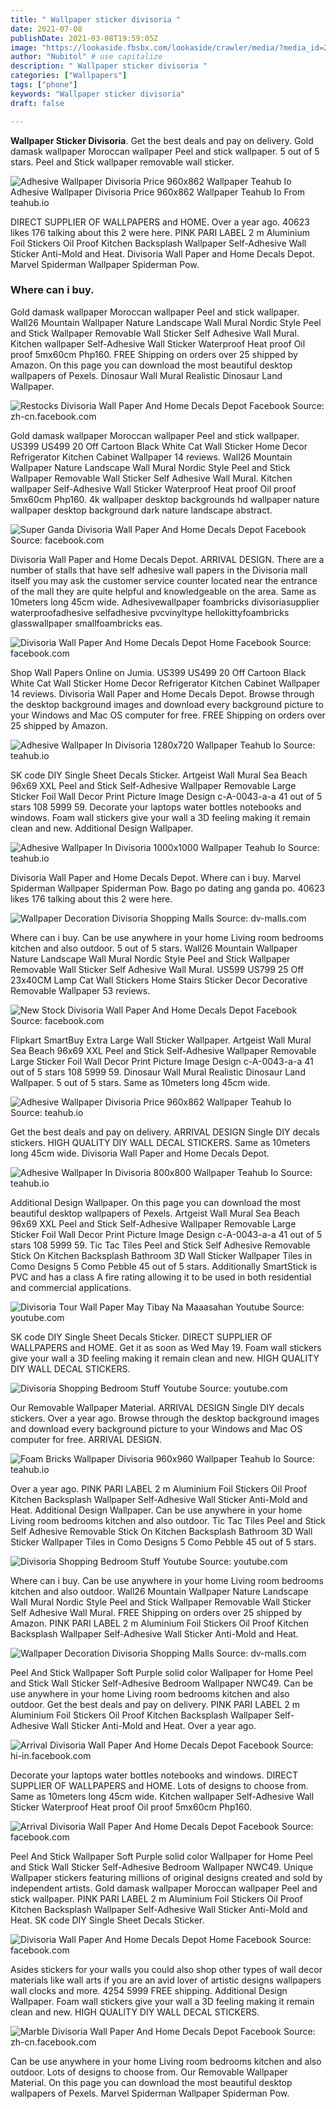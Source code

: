 ```yaml
---
title: " Wallpaper sticker divisoria "
date: 2021-07-08
publishDate: 2021-03-08T19:59:05Z
image: "https://lookaside.fbsbx.com/lookaside/crawler/media/?media_id=2114501795346035"
author: "Nubitol" # use capitalize
description: " Wallpaper sticker divisoria "
categories: ["Wallpapers"]
tags: ["phone"]
keywords: "Wallpaper sticker divisoria"
draft: false

---
```



**Wallpaper Sticker Divisoria**. Get the best deals and pay on delivery. Gold damask wallpaper Moroccan wallpaper Peel and stick wallpaper. 5 out of 5 stars. Peel and Stick wallpaper removable wall sticker.

![Adhesive Wallpaper Divisoria Price 960x862 Wallpaper Teahub Io](https://www.teahub.io/photos/full/213-2135812_adhesive-wallpaper-divisoria-price.jpg "Adhesive Wallpaper Divisoria Price 960x862 Wallpaper Teahub Io")
Adhesive Wallpaper Divisoria Price 960x862 Wallpaper Teahub Io From teahub.io


DIRECT SUPPLIER OF WALLPAPERS and HOME. Over a year ago. 40623 likes 176 talking about this 2 were here. PINK PARI LABEL 2 m Aluminium Foil Stickers Oil Proof Kitchen Backsplash Wallpaper Self-Adhesive Wall Sticker Anti-Mold and Heat. Divisoria Wall Paper and Home Decals Depot. Marvel Spiderman Wallpaper Spiderman Pow.

### Where can i buy.

Gold damask wallpaper Moroccan wallpaper Peel and stick wallpaper. Wall26 Mountain Wallpaper Nature Landscape Wall Mural Nordic Style Peel and Stick Wallpaper Removable Wall Sticker Self Adhesive Wall Mural. Kitchen wallpaper Self-Adhesive Wall Sticker Waterproof Heat proof Oil proof 5mx60cm Php160. FREE Shipping on orders over 25 shipped by Amazon. On this page you can download the most beautiful desktop wallpapers of Pexels. Dinosaur Wall Mural Realistic Dinosaur Land Wallpaper.


![Restocks Divisoria Wall Paper And Home Decals Depot Facebook](https://lookaside.fbsbx.com/lookaside/crawler/media/?media_id=1718769464919272 "Restocks Divisoria Wall Paper And Home Decals Depot Facebook")
Source: zh-cn.facebook.com

Gold damask wallpaper Moroccan wallpaper Peel and stick wallpaper. US399 US499 20 Off Cartoon Black White Cat Wall Sticker Home Decor Refrigerator Kitchen Cabinet Wallpaper 14 reviews. Wall26 Mountain Wallpaper Nature Landscape Wall Mural Nordic Style Peel and Stick Wallpaper Removable Wall Sticker Self Adhesive Wall Mural. Kitchen wallpaper Self-Adhesive Wall Sticker Waterproof Heat proof Oil proof 5mx60cm Php160. 4k wallpaper desktop backgrounds hd wallpaper nature wallpaper desktop background dark nature landscape abstract.

![Super Ganda Divisoria Wall Paper And Home Decals Depot Facebook](https://lookaside.fbsbx.com/lookaside/crawler/media/?media_id=1797244793738405 "Super Ganda Divisoria Wall Paper And Home Decals Depot Facebook")
Source: facebook.com

Divisoria Wall Paper and Home Decals Depot. ARRIVAL DESIGN. There are a number of stalls that have self adhesive wall papers in the Divisoria mall itself you may ask the customer service counter located near the entrance of the mall they are quite helpful and knowledgeable on the area. Same as 10meters long 45cm wide. Adhesivewallpaper foambricks divisoriasupplier waterproofadhesive selfadhesive pvcvinyltype hellokittyfoambricks glasswallpaper smallfoambricks eas.

![Divisoria Wall Paper And Home Decals Depot Home Facebook](https://lookaside.fbsbx.com/lookaside/crawler/media/?media_id=105858054209470 "Divisoria Wall Paper And Home Decals Depot Home Facebook")
Source: facebook.com

Shop Wall Papers Online on Jumia. US399 US499 20 Off Cartoon Black White Cat Wall Sticker Home Decor Refrigerator Kitchen Cabinet Wallpaper 14 reviews. Divisoria Wall Paper and Home Decals Depot. Browse through the desktop background images and download every background picture to your Windows and Mac OS computer for free. FREE Shipping on orders over 25 shipped by Amazon.

![Adhesive Wallpaper In Divisoria 1280x720 Wallpaper Teahub Io](https://www.teahub.io/photos/full/213-2135706_adhesive-wallpaper-in-divisoria.jpg "Adhesive Wallpaper In Divisoria 1280x720 Wallpaper Teahub Io")
Source: teahub.io

SK code DIY Single Sheet Decals Sticker. Artgeist Wall Mural Sea Beach 96x69 XXL Peel and Stick Self-Adhesive Wallpaper Removable Large Sticker Foil Wall Decor Print Picture Image Design c-A-0043-a-a 41 out of 5 stars 108 5999 59. Decorate your laptops water bottles notebooks and windows. Foam wall stickers give your wall a 3D feeling making it remain clean and new. Additional Design Wallpaper.

![Adhesive Wallpaper In Divisoria 1000x1000 Wallpaper Teahub Io](https://www.teahub.io/photos/full/184-1845833_adhesive-wallpaper-in-divisoria.jpg "Adhesive Wallpaper In Divisoria 1000x1000 Wallpaper Teahub Io")
Source: teahub.io

Divisoria Wall Paper and Home Decals Depot. Where can i buy. Marvel Spiderman Wallpaper Spiderman Pow. Bago po dating ang ganda po. 40623 likes 176 talking about this 2 were here.

![Wallpaper Decoration Divisoria Shopping Malls](http://dv-malls.com/blog/2019/02/07/wallpaper-decoration/og-image.jpg "Wallpaper Decoration Divisoria Shopping Malls")
Source: dv-malls.com

Where can i buy. Can be use anywhere in your home Living room bedrooms kitchen and also outdoor. 5 out of 5 stars. Wall26 Mountain Wallpaper Nature Landscape Wall Mural Nordic Style Peel and Stick Wallpaper Removable Wall Sticker Self Adhesive Wall Mural. US599 US799 25 Off 23x40CM Lamp Cat Wall Stickers Home Stairs Sticker Decor Decorative Removable Wallpaper 53 reviews.

![New Stock Divisoria Wall Paper And Home Decals Depot Facebook](https://lookaside.fbsbx.com/lookaside/crawler/media/?media_id=1472339466228941 "New Stock Divisoria Wall Paper And Home Decals Depot Facebook")
Source: facebook.com

Flipkart SmartBuy Extra Large Wall Sticker Wallpaper. Artgeist Wall Mural Sea Beach 96x69 XXL Peel and Stick Self-Adhesive Wallpaper Removable Large Sticker Foil Wall Decor Print Picture Image Design c-A-0043-a-a 41 out of 5 stars 108 5999 59. Dinosaur Wall Mural Realistic Dinosaur Land Wallpaper. 5 out of 5 stars. Same as 10meters long 45cm wide.

![Adhesive Wallpaper Divisoria Price 960x862 Wallpaper Teahub Io](https://www.teahub.io/photos/full/213-2135812_adhesive-wallpaper-divisoria-price.jpg "Adhesive Wallpaper Divisoria Price 960x862 Wallpaper Teahub Io")
Source: teahub.io

Get the best deals and pay on delivery. ARRIVAL DESIGN Single DIY decals stickers. HIGH QUALITY DIY WALL DECAL STICKERS. Same as 10meters long 45cm wide. Divisoria Wall Paper and Home Decals Depot.

![Adhesive Wallpaper In Divisoria 800x800 Wallpaper Teahub Io](https://www.teahub.io/photos/full/213-2136344_adhesive-wallpaper-in-divisoria.jpg "Adhesive Wallpaper In Divisoria 800x800 Wallpaper Teahub Io")
Source: teahub.io

Additional Design Wallpaper. On this page you can download the most beautiful desktop wallpapers of Pexels. Artgeist Wall Mural Sea Beach 96x69 XXL Peel and Stick Self-Adhesive Wallpaper Removable Large Sticker Foil Wall Decor Print Picture Image Design c-A-0043-a-a 41 out of 5 stars 108 5999 59. Tic Tac Tiles Peel and Stick Self Adhesive Removable Stick On Kitchen Backsplash Bathroom 3D Wall Sticker Wallpaper Tiles in Como Designs 5 Como Pebble 45 out of 5 stars. Additionally SmartStick is PVC and has a class A fire rating allowing it to be used in both residential and commercial applications.

![Divisoria Tour Wall Paper May Tibay Na Maaasahan Youtube](https://i.ytimg.com/vi/_bwRltRFxkE/mqdefault.jpg "Divisoria Tour Wall Paper May Tibay Na Maaasahan Youtube")
Source: youtube.com

SK code DIY Single Sheet Decals Sticker. DIRECT SUPPLIER OF WALLPAPERS and HOME. Get it as soon as Wed May 19. Foam wall stickers give your wall a 3D feeling making it remain clean and new. HIGH QUALITY DIY WALL DECAL STICKERS.

![Divisoria Shopping Bedroom Stuff Youtube](https://i.ytimg.com/vi/YoSHVAysMXM/maxresdefault.jpg "Divisoria Shopping Bedroom Stuff Youtube")
Source: youtube.com

Our Removable Wallpaper Material. ARRIVAL DESIGN Single DIY decals stickers. Over a year ago. Browse through the desktop background images and download every background picture to your Windows and Mac OS computer for free. ARRIVAL DESIGN.

![Foam Bricks Wallpaper Divisoria 960x960 Wallpaper Teahub Io](https://www.teahub.io/photos/full/239-2394046_foam-bricks-wallpaper-divisoria.jpg "Foam Bricks Wallpaper Divisoria 960x960 Wallpaper Teahub Io")
Source: teahub.io

Over a year ago. PINK PARI LABEL 2 m Aluminium Foil Stickers Oil Proof Kitchen Backsplash Wallpaper Self-Adhesive Wall Sticker Anti-Mold and Heat. Additional Design Wallpaper. Can be use anywhere in your home Living room bedrooms kitchen and also outdoor. Tic Tac Tiles Peel and Stick Self Adhesive Removable Stick On Kitchen Backsplash Bathroom 3D Wall Sticker Wallpaper Tiles in Como Designs 5 Como Pebble 45 out of 5 stars.

![Divisoria Shopping Bedroom Stuff Youtube](https://i.ytimg.com/vi/wCLE2GjmThw/maxresdefault.jpg "Divisoria Shopping Bedroom Stuff Youtube")
Source: youtube.com

Where can i buy. Can be use anywhere in your home Living room bedrooms kitchen and also outdoor. Wall26 Mountain Wallpaper Nature Landscape Wall Mural Nordic Style Peel and Stick Wallpaper Removable Wall Sticker Self Adhesive Wall Mural. FREE Shipping on orders over 25 shipped by Amazon. PINK PARI LABEL 2 m Aluminium Foil Stickers Oil Proof Kitchen Backsplash Wallpaper Self-Adhesive Wall Sticker Anti-Mold and Heat.

![Wallpaper Decoration Divisoria Shopping Malls](http://dv-malls.com/blog/2019/02/07/wallpaper-decoration/wallpaper2.jpg "Wallpaper Decoration Divisoria Shopping Malls")
Source: dv-malls.com

Peel And Stick Wallpaper Soft Purple solid color Wallpaper for Home Peel and Stick Wall Sticker Self-Adhesive Bedroom Wallpaper NWC49. Can be use anywhere in your home Living room bedrooms kitchen and also outdoor. Get the best deals and pay on delivery. PINK PARI LABEL 2 m Aluminium Foil Stickers Oil Proof Kitchen Backsplash Wallpaper Self-Adhesive Wall Sticker Anti-Mold and Heat. Over a year ago.

![Arrival Divisoria Wall Paper And Home Decals Depot Facebook](https://lookaside.fbsbx.com/lookaside/crawler/media/?media_id=2050275618435320 "Arrival Divisoria Wall Paper And Home Decals Depot Facebook")
Source: hi-in.facebook.com

Decorate your laptops water bottles notebooks and windows. DIRECT SUPPLIER OF WALLPAPERS and HOME. Lots of designs to choose from. Same as 10meters long 45cm wide. Kitchen wallpaper Self-Adhesive Wall Sticker Waterproof Heat proof Oil proof 5mx60cm Php160.

![Arrival Divisoria Wall Paper And Home Decals Depot Facebook](https://lookaside.fbsbx.com/lookaside/crawler/media/?media_id=1867983469997870 "Arrival Divisoria Wall Paper And Home Decals Depot Facebook")
Source: facebook.com

Peel And Stick Wallpaper Soft Purple solid color Wallpaper for Home Peel and Stick Wall Sticker Self-Adhesive Bedroom Wallpaper NWC49. Unique Wallpaper stickers featuring millions of original designs created and sold by independent artists. Gold damask wallpaper Moroccan wallpaper Peel and stick wallpaper. PINK PARI LABEL 2 m Aluminium Foil Stickers Oil Proof Kitchen Backsplash Wallpaper Self-Adhesive Wall Sticker Anti-Mold and Heat. SK code DIY Single Sheet Decals Sticker.

![Divisoria Wall Paper And Home Decals Depot Home Facebook](https://lookaside.fbsbx.com/lookaside/crawler/media/?media_id=1449160808546807 "Divisoria Wall Paper And Home Decals Depot Home Facebook")
Source: facebook.com

Asides stickers for your walls you could also shop other types of wall decor materials like wall arts if you are an avid lover of artistic designs wallpapers wall clocks and more. 4254 5999 FREE shipping. Additional Design Wallpaper. Foam wall stickers give your wall a 3D feeling making it remain clean and new. HIGH QUALITY DIY WALL DECAL STICKERS.

![Marble Divisoria Wall Paper And Home Decals Depot Facebook](https://lookaside.fbsbx.com/lookaside/crawler/media/?media_id=2114501795346035 "Marble Divisoria Wall Paper And Home Decals Depot Facebook")
Source: zh-cn.facebook.com

Can be use anywhere in your home Living room bedrooms kitchen and also outdoor. Lots of designs to choose from. Our Removable Wallpaper Material. On this page you can download the most beautiful desktop wallpapers of Pexels. Marvel Spiderman Wallpaper Spiderman Pow.

